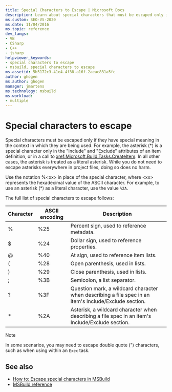 ```yaml
---
title: Special Characters to Escape | Microsoft Docs
description: Learn about special characters that must be escaped only if they have special meaning in the context in which they are being used.
ms.custom: SEO-VS-2020
ms.date: 11/04/2016
ms.topic: reference
dev_langs:
- VB
- CSharp
- C++
- jsharp
helpviewer_keywords:
- special characters to escape
- msbuild, special characters to escape
ms.assetid: 5b5172c3-41e4-4f38-a16f-2aeac831a5fc
author: ghogen
ms.author: ghogen
manager: jmartens
ms.technology: msbuild
ms.workload:
- multiple
---
```

# Special characters to escape

Special characters must be escaped only if they have special meaning in the context in which they are being used. For example, the asterisk (*) is a special character only in the "Include" and "Exclude" attributes of an item definition, or in a call to <xref:Microsoft.Build.Tasks.CreateItem>. In all other cases, the asterisk is treated as a literal asterisk. While you do not need to escape asterisks everywhere in project files, doing so does no harm.

 Use the notation %\<xx> in place of the special character, where \<xx> represents the hexadecimal value of the ASCII character. For example, to use an asterisk (*) as a literal character, use the value `%2A`.

 The full list of special characters to escape follows:

|Character|ASCII encoding|Description|
|---------|----------|-----------|
|%|%25|Percent sign, used to reference metadata.|
|$|%24|Dollar sign, used to reference properties.|
|@|%40|At sign, used to reference item lists.|
|(|%28|Open parenthesis, used in lists.|
|)|%29|Close parenthesis, used in lists.|
|;|%3B|Semicolon, a list separator.|
|?|%3F|Question mark, a wildcard character when describing a file spec in an item's Include/Exclude section.|
|* |%2A|Asterisk, a wildcard character when describing a file spec in an item's Include/Exclude section.|

> [!NOTE]
> In some scenarios, you may need to escape double quote (") characters, such as when using within an `Exec` task.

## See also

- [How to: Escape special characters in MSBuild](../msbuild/how-to-escape-special-characters-in-msbuild.md)
- [MSBuild reference](../msbuild/msbuild-reference.md)
